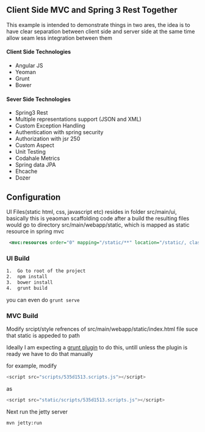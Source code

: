 ## Client Side MVC and Spring 3 Rest Together

This example is intended to demonstrate things in two ares, the idea is to have clear separation between client side and server side
at the same time allow seam less integration between them

#### Client Side Technologies

*  Angular JS
*  Yeoman
*  Grunt
*  Bower


#### Sever Side Technologies

*  Spring3 Rest
*  Multiple representations support (JSON and XML)
*  Custom Exception Handling
*  Authentication with spring security
*  Authorization with jsr 250
*  Custom Aspect
*  Unit Testing
*  Codahale Metrics
*  Spring data JPA
*  Ehcache
*  Dozer

## Configuration

UI Files(static html, css, javascript etc) resides in folder src/main/ui, basically this is yeaoman scaffolding code
after a build the resulting files would go to directory src/main/webapp/static, which is mapped as static resource in spring mvc


```xml
 <mvc:resources order="0" mapping="/static/**" location="/static/, classpath:/META-INF/web-resources/" cache-period="31556926"/>

```

### UI Build
```bash
1.  Go to root of the project 
2.  npm install
3.  bower install
4.  grunt build

```
you can even do `grunt serve`

### MVC Build

Modify srcipt/style refrences of  src/main/webapp/static/index.html file suce that static is appeded to path 

Ideally I am expecting a [grunt plugin][pluginId] to do this, untill unless the plugin is ready we have to do that manually

for example, modify 
```javascript
<script src="scripts/535d1513.scripts.js"></script>
```
as 

```javascript
<script src="static/scripts/535d1513.scripts.js"></script>
```
Next run the jetty server

```bash
mvn jetty:run
```


[pluginId]: http://stackoverflow.com/questions/19432595/grunt-change-path-to-all-files
